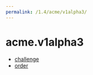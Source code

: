 ```yaml
---
permalink: /1.4/acme/v1alpha3/
---
```


# acme.v1alpha3



* [challenge](challenge.md)
* [order](order.md)